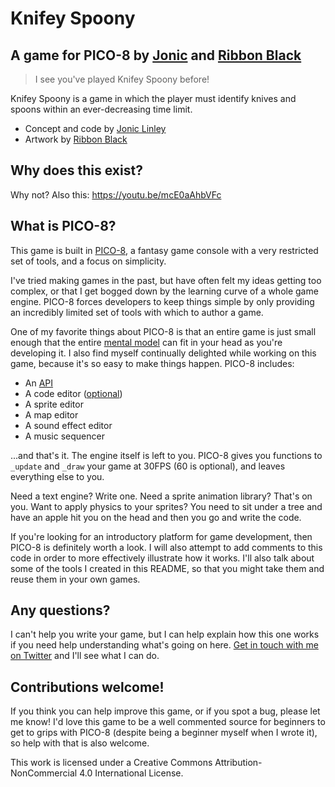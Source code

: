 # Knifey Spoony

## A game for PICO-8 by [Jonic](https://100yen.co.uk) and [Ribbon Black](http://ribbonblack.com)

> I see you've played Knifey Spoony before!

Knifey Spoony is a game in which the player must identify knives and spoons within an ever-decreasing time limit.

* Concept and code by [Jonic Linley](https://www.100yen.co.uk)
* Artwork by [Ribbon Black](https://www.ribbonblack.com)

## Why does this exist?

Why not? Also this: https://youtu.be/mcE0aAhbVFc

## What is PICO-8?

This game is built in [PICO-8](https://www.lexaloffle.com/pico-8.php), a fantasy game console with a very restricted set of tools, and a focus on simplicity.

I've tried making games in the past, but have often felt my ideas getting too complex, or that I get bogged down by the learning curve of a whole game engine. PICO-8 forces developers to keep things simple by only providing an incredibly limited set of tools with which to author a game.

One of my favorite things about PICO-8 is that an entire game is just small enough that the entire [mental model](https://en.m.wikipedia.org/wiki/Mental_model) can fit in your head as you're developing it. I also find myself continually delighted while working on this game, because it's so easy to make things happen. PICO-8 includes:

* An [API](https://neko250.github.io/pico8-api/)
* A code editor ([optional](https://www.lexaloffle.com/pico-8.php?page=manual))
* A sprite editor
* A map editor
* A sound effect editor
* A music sequencer

...and that's it. The engine itself is left to you. PICO-8 gives you functions to `_update` and `_draw` your game at 30FPS (60 is optional), and leaves everything else to you.

Need a text engine? Write one. Need a sprite animation library? That's on you. Want to apply physics to your sprites? You need to sit under a tree and have an apple hit you on the head and then you go and write the code.

If you're looking for an introductory platform for game development, then PICO-8 is definitely worth a look. I will also attempt to add comments to this code in order to more effectively illustrate how it works. I'll also talk about some of the tools I created in this README, so that you might take them and reuse them in your own games.

## Any questions?

I can't help you write your game, but I can help explain how this one works if you need help understanding what's going on here. [Get in touch with me on Twitter](https://twitter.com/Jonic) and I'll see what I can do.

## Contributions welcome!

If you think you can help improve this game, or if you spot a bug, please let me know! I'd love this game to be a well commented source for beginners to get to grips with PICO-8 (despite being a beginner myself when I wrote it), so help with that is also welcome.

This work is licensed under a Creative Commons Attribution-NonCommercial 4.0 International License.
